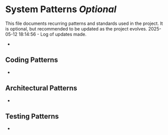 # System Patterns *Optional*

This file documents recurring patterns and standards used in the project.
It is optional, but recommended to be updated as the project evolves.
2025-05-12 18:14:56 - Log of updates made.

*

## Coding Patterns

*   

## Architectural Patterns

*   

## Testing Patterns

*
